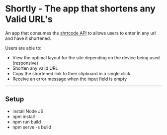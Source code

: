 # Shortly - The app that shortens any Valid URL's

An app that consumes the [shrtcode API](htts://app.shrtoco.de/) to allows users to enter in any url and have it shortened.

Users are able to:

- View the optimal layout for the site depending on the device being used (responsive)
- Shorten any valid URL
- Copy the shortened link to their clipboard in a single click
- Receive an error message when the input field is empty

---

## Setup

- install Node JS
- npm install
- npm run build
- npm serve -s build
